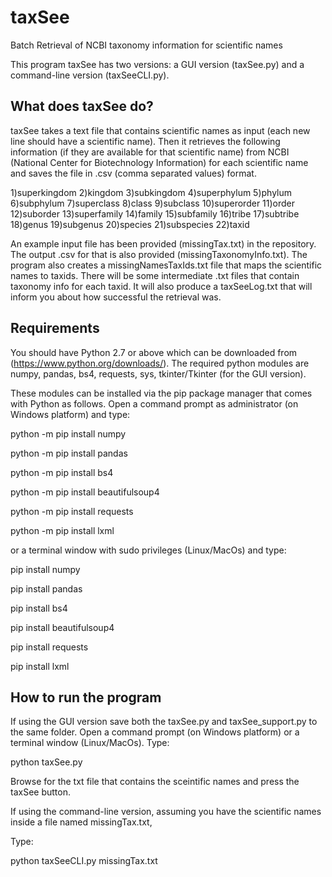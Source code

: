 # taxSee
Batch Retrieval of NCBI taxonomy information for scientific names

This program taxSee has two versions: a GUI version (taxSee.py) and a command-line version (taxSeeCLI.py).

## What does taxSee do?
taxSee takes a text file that contains scientific names as input (each new line should have a scientific name).
Then it retrieves the following information (if they are available for that scientific name) from NCBI (National Center for Biotechnology Information) for each scientific name and saves the file in .csv (comma separated values) format.

1)superkingdom
2)kingdom
3)subkingdom
4)superphylum
5)phylum
6)subphylum
7)superclass
8)class
9)subclass
10)superorder
11)order
12)suborder
13)superfamily
14)family
15)subfamily
16)tribe
17)subtribe
18)genus
19)subgenus
20)species
21)subspecies
22)taxid

An example input file has been provided (missingTax.txt) in the repository. The output .csv for that is also provided (missingTaxonomyInfo.txt). The program also creates a missingNamesTaxIds.txt file that maps the scientific names to taxids. There will be some intermediate .txt files that contain taxonomy info for each taxid. It will also produce a taxSeeLog.txt that will inform you about how successful the retrieval was.

## Requirements
You should have Python 2.7 or above which can be downloaded from (https://www.python.org/downloads/). The required python modules are numpy, pandas, bs4, requests, sys, tkinter/Tkinter (for the GUI version).

These modules can be installed via the pip package manager that comes with Python as follows. Open a command prompt as administrator (on Windows platform) and type:

python -m pip install numpy

python -m pip install pandas

python -m pip install bs4

python -m pip install beautifulsoup4

python -m pip install requests

python -m pip install lxml

or a terminal window with sudo privileges (Linux/MacOs) and type:

pip install numpy

pip install pandas

pip install bs4

pip install beautifulsoup4

pip install requests

pip install lxml

## How to run the program
If using the GUI version save both the taxSee.py and taxSee_support.py to the same folder. Open a command prompt (on Windows platform) or a terminal window (Linux/MacOs).
Type:

python taxSee.py  

Browse for the txt file that contains the sceintific names and press the taxSee button.

If using the command-line version, assuming you have the scientific names inside a file named missingTax.txt,

Type:

python taxSeeCLI.py missingTax.txt

